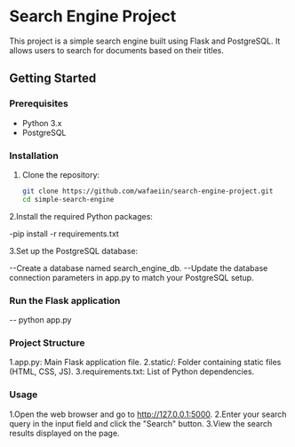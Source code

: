 # Search Engine Project

This project is a simple search engine built using Flask and PostgreSQL. It allows users to search for documents based on their titles.

## Getting Started

### Prerequisites

- Python 3.x
- PostgreSQL

### Installation

1. Clone the repository:

   ```bash
   git clone https://github.com/wafaeiin/search-engine-project.git
   cd simple-search-engine

2.Install the required Python packages:

  -pip install -r requirements.txt

3.Set up the PostgreSQL database:

  --Create a database named search_engine_db.
  --Update the database connection parameters in app.py to match your PostgreSQL setup.


### Run the Flask application
  -- python app.py


### Project Structure

1.app.py: Main Flask application file.
2.static/: Folder containing static files (HTML, CSS, JS).
3.requirements.txt: List of Python dependencies.


### Usage 

1.Open the web browser and go to http://127.0.0.1:5000.
2.Enter your search query in the input field and click the "Search" button.
3.View the search results displayed on the page.

